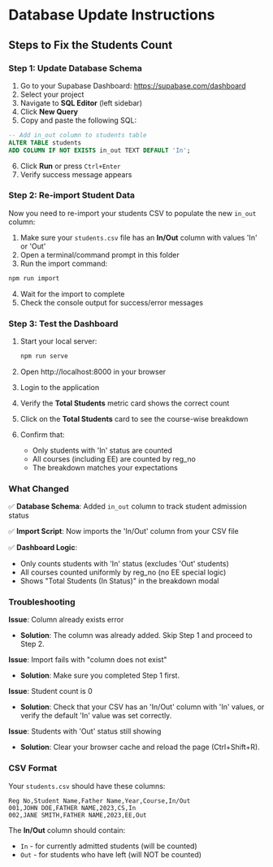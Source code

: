 # Database Update Instructions

## Steps to Fix the Students Count

### Step 1: Update Database Schema

1. Go to your Supabase Dashboard: https://supabase.com/dashboard
2. Select your project
3. Navigate to **SQL Editor** (left sidebar)
4. Click **New Query**
5. Copy and paste the following SQL:

```sql
-- Add in_out column to students table
ALTER TABLE students
ADD COLUMN IF NOT EXISTS in_out TEXT DEFAULT 'In';
```

6. Click **Run** or press `Ctrl+Enter`
7. Verify success message appears

### Step 2: Re-import Student Data

Now you need to re-import your students CSV to populate the new `in_out` column:

1. Make sure your `students.csv` file has an **In/Out** column with values 'In' or 'Out'
2. Open a terminal/command prompt in this folder
3. Run the import command:

```bash
npm run import
```

4. Wait for the import to complete
5. Check the console output for success/error messages

### Step 3: Test the Dashboard

1. Start your local server:
   ```bash
   npm run serve
   ```

2. Open http://localhost:8000 in your browser

3. Login to the application

4. Verify the **Total Students** metric card shows the correct count

5. Click on the **Total Students** card to see the course-wise breakdown

6. Confirm that:
   - Only students with 'In' status are counted
   - All courses (including EE) are counted by reg_no
   - The breakdown matches your expectations

### What Changed

✅ **Database Schema**: Added `in_out` column to track student admission status

✅ **Import Script**: Now imports the 'In/Out' column from your CSV file

✅ **Dashboard Logic**:
- Only counts students with 'In' status (excludes 'Out' students)
- All courses counted uniformly by reg_no (no EE special logic)
- Shows "Total Students (In Status)" in the breakdown modal

### Troubleshooting

**Issue**: Column already exists error
- **Solution**: The column was already added. Skip Step 1 and proceed to Step 2.

**Issue**: Import fails with "column does not exist"
- **Solution**: Make sure you completed Step 1 first.

**Issue**: Student count is 0
- **Solution**: Check that your CSV has an 'In/Out' column with 'In' values, or verify the default 'In' value was set correctly.

**Issue**: Students with 'Out' status still showing
- **Solution**: Clear your browser cache and reload the page (Ctrl+Shift+R).

### CSV Format

Your `students.csv` should have these columns:

```csv
Reg No,Student Name,Father Name,Year,Course,In/Out
001,JOHN DOE,FATHER NAME,2023,CS,In
002,JANE SMITH,FATHER NAME,2023,EE,Out
```

The **In/Out** column should contain:
- `In` - for currently admitted students (will be counted)
- `Out` - for students who have left (will NOT be counted)
